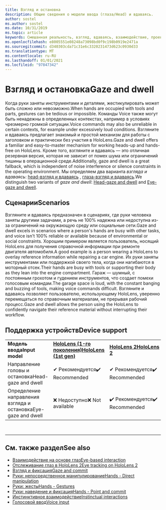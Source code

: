 ```yaml
---
title: Взгляд и остановка
description: Общие сведения о модели ввода (глаза/Head) и вдаваясь.
author: sostel
ms.author: sostel
ms.date: 10/31/2019
ms.topic: article
keywords: Смешанная реальность, взгляд, вдаваясь, взаимодействие, проектирование, отслеживание взгляда, отслеживание головок, гарнитура смешанной реальности, гарнитура Windows Mixed Reality, головной офис виртуальной реальности, HoloLens, МРТК, набор средств смешанной реальности
ms.openlocfilehash: e8005551e08248a73098bd0f9c198b0919e2471a
ms.sourcegitcommit: d340303cda71c31e6c3320231473d623c0930d33
ms.translationtype: MT
ms.contentlocale: ru-RU
ms.lasthandoff: 01/01/2021
ms.locfileid: "97847342"
---
```

# <a name="gaze-and-dwell"></a><span data-ttu-id="401dd-104">Взгляд и остановка</span><span class="sxs-lookup"><span data-stu-id="401dd-104">Gaze and dwell</span></span>

<span data-ttu-id="401dd-105">Когда руки заняты инструментами и деталями, жестикулировать может быть сложно или невозможно.</span><span class="sxs-lookup"><span data-stu-id="401dd-105">When hands are occupied with tools and parts, gestures can be tedious or impossible.</span></span>
<span data-ttu-id="401dd-106">Команды Voice также могут быть ненадежны в определенных контекстах, например в условиях чрезмерно громкой ситуации.</span><span class="sxs-lookup"><span data-stu-id="401dd-106">Voice commands may also be unreliable in certain contexts, for example under excessively loud conditions.</span></span>
<span data-ttu-id="401dd-107">Взгляните и вдаваясь предлагает знакомый и простой механизм для работы с заголовком и практически без участия в HoloLens.</span><span class="sxs-lookup"><span data-stu-id="401dd-107">Gaze and dwell offers a familiar and easy-to-master mechanism for working heads-up and hands-free on HoloLens.</span></span>
<span data-ttu-id="401dd-108">Кроме того, взгляните и вдаваясь — это отличная резервная версия, которая не зависит от помех шума или ограничений тишины в операционной среде.</span><span class="sxs-lookup"><span data-stu-id="401dd-108">Additionally, gaze and dwell is a great fallback, which is independent of noise interference or silence constraints in the operating environment.</span></span>
<span data-ttu-id="401dd-109">Мы определяем два варианта _взгляда и вдаваясь_: [head-взгляд и вдаваясь](gaze-and-dwell-head.md) , [глаза-взгляд и вдаваясь](gaze-and-dwell-eyes.md).</span><span class="sxs-lookup"><span data-stu-id="401dd-109">We distinguish two variants of _gaze and dwell_: [Head-gaze and dwell](gaze-and-dwell-head.md) and [Eye-gaze and dwell](gaze-and-dwell-eyes.md).</span></span>

## <a name="scenarios"></a><span data-ttu-id="401dd-110">Сценарии</span><span class="sxs-lookup"><span data-stu-id="401dd-110">Scenarios</span></span>

<span data-ttu-id="401dd-111">Взгляните и вдаваясь предназначен в сценариях, где руки человека заняты другими задачами, а речь не 100% надежна или недоступна из-за ограничений на окружающую среду или социальные сети.</span><span class="sxs-lookup"><span data-stu-id="401dd-111">Gaze and dwell excels in scenarios where a person's hands are busy with other tasks, and voice isn't 100% reliable or available because of environmental or social constraints.</span></span>
<span data-ttu-id="401dd-112">Хорошим примером является пользователь, носящий HoloLens для получения справочной информации при ремонте двигателя автомобиля.</span><span class="sxs-lookup"><span data-stu-id="401dd-112">A good example is a person wearing a HoloLens to overlay reference information while repairing a car engine.</span></span>
<span data-ttu-id="401dd-113">Их руки заняты инструментами или поддержкой своего тела, когда они нагибаются в моторный отсек.</span><span class="sxs-lookup"><span data-stu-id="401dd-113">Their hands are busy with tools or supporting their body as they lean into the engine compartment.</span></span>
<span data-ttu-id="401dd-114">Гараж — шумный, с постоянным грохотом и гудением инструментов, что создает помехи голосовым командам.</span><span class="sxs-lookup"><span data-stu-id="401dd-114">The garage space is loud, with the constant banging and buzzing of tools, making voice commands difficult.</span></span>
<span data-ttu-id="401dd-115">Взгляните и вдаваясь позволяет пользователю, использующему HoloLens, уверенно перемещаться по справочным материалам, не прерывая рабочий процесс.</span><span class="sxs-lookup"><span data-stu-id="401dd-115">Gaze and dwell allows the person using the HoloLens to confidently navigate their reference material without interrupting their workflow.</span></span>

## <a name="device-support"></a><span data-ttu-id="401dd-116">Поддержка устройств</span><span class="sxs-lookup"><span data-stu-id="401dd-116">Device support</span></span>

<table>
    <colgroup>
    <col width="25%" />
    <col width="25%" />
    <col width="25%" />
    <col width="25%" />
    </colgroup>
    <tr>
        <td><span data-ttu-id="401dd-117"><strong>Модель ввода</strong></span><span class="sxs-lookup"><span data-stu-id="401dd-117"><strong>Input model</strong></span></span></td>
        <td><span data-ttu-id="401dd-118"><a href="../hololens-hardware-details.md"><strong>HoloLens (1-го поколения)</strong></a></span><span class="sxs-lookup"><span data-stu-id="401dd-118"><a href="../hololens-hardware-details.md"><strong>HoloLens (1st gen)</strong></a></span></span></td>
        <td><span data-ttu-id="401dd-119"><a href="https://docs.microsoft.com/hololens/hololens2-hardware"><strong>HoloLens 2</strong></span><span class="sxs-lookup"><span data-stu-id="401dd-119"><a href="https://docs.microsoft.com/hololens/hololens2-hardware"><strong>HoloLens 2</strong></span></span></td>
        <td><span data-ttu-id="401dd-120"><a href="../discover/immersive-headset-hardware-details.md"><strong>Иммерсивные гарнитуры</strong></a></span><span class="sxs-lookup"><span data-stu-id="401dd-120"><a href="../discover/immersive-headset-hardware-details.md"><strong>Immersive headsets</strong></a></span></span></td>
    </tr>
     <tr>
        <td><span data-ttu-id="401dd-121">Направление головы и остановка</span><span class="sxs-lookup"><span data-stu-id="401dd-121">Head-gaze and dwell</span></span></td>
        <td><span data-ttu-id="401dd-122">✔ Рекомендуется</span><span class="sxs-lookup"><span data-stu-id="401dd-122">✔️ Recommended</span></span></td>
        <td><span data-ttu-id="401dd-123">✔ Рекомендуется</span><span class="sxs-lookup"><span data-stu-id="401dd-123">✔️ Recommended</span></span></td>
        <td><span data-ttu-id="401dd-124">✔ Рекомендуется</span><span class="sxs-lookup"><span data-stu-id="401dd-124">✔️ Recommended</span></span></td>
    </tr>
     <tr>
        <td><span data-ttu-id="401dd-125">Определение направления взгляда и остановка</span><span class="sxs-lookup"><span data-stu-id="401dd-125">Eye-gaze and dwell</span></span></td>
        <td><span data-ttu-id="401dd-126">❌ Недоступно</span><span class="sxs-lookup"><span data-stu-id="401dd-126">❌ Not available</span></span></td>
        <td><span data-ttu-id="401dd-127">✔️ Рекомендуется</span><span class="sxs-lookup"><span data-stu-id="401dd-127">✔️ Recommended</span></span></td>
        <td><span data-ttu-id="401dd-128">❌ Недоступно</span><span class="sxs-lookup"><span data-stu-id="401dd-128">❌ Not available</span></span></td>
    </tr>
</table>


<br>

---

 ## <a name="see-also"></a><span data-ttu-id="401dd-129">См. также раздел</span><span class="sxs-lookup"><span data-stu-id="401dd-129">See also</span></span>

* [<span data-ttu-id="401dd-130">Взаимодействие на основе глаз</span><span class="sxs-lookup"><span data-stu-id="401dd-130">Eye-based interaction</span></span>](eye-gaze-interaction.md)
* [<span data-ttu-id="401dd-131">Отслеживание глаз в HoloLens 2</span><span class="sxs-lookup"><span data-stu-id="401dd-131">Eye tracking on HoloLens 2</span></span>](eye-tracking.md)
* [<span data-ttu-id="401dd-132">Взгляд и фиксация</span><span class="sxs-lookup"><span data-stu-id="401dd-132">Gaze and commit</span></span>](gaze-and-commit.md)
* [<span data-ttu-id="401dd-133">Руки: непосредственное манипулирование</span><span class="sxs-lookup"><span data-stu-id="401dd-133">Hands - Direct manipulation</span></span>](direct-manipulation.md)
* [<span data-ttu-id="401dd-134">Руки: жесты</span><span class="sxs-lookup"><span data-stu-id="401dd-134">Hands - Gestures</span></span>](gaze-and-commit.md#composite-gestures)
* [<span data-ttu-id="401dd-135">Руки: наведение и фиксация</span><span class="sxs-lookup"><span data-stu-id="401dd-135">Hands - Point and commit</span></span>](point-and-commit.md)
* [<span data-ttu-id="401dd-136">Инстинктивное взаимодействие</span><span class="sxs-lookup"><span data-stu-id="401dd-136">Instinctual interactions</span></span>](interaction-fundamentals.md)
* [<span data-ttu-id="401dd-137">Голосовой ввод</span><span class="sxs-lookup"><span data-stu-id="401dd-137">Voice input</span></span>](voice-input.md)
